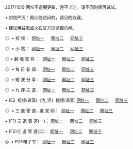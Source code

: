 2017/10/9 网址不定期更新，连不上时，请不同时间再试试。
<p>• 封锁严厉！网址能访问的，请记的收藏。
<p>• 建议用谷歌或火狐官方浏览器访问。
<p>◎   • 视 频： 
<a href="http://cy.tubc.us/tv/" target="_blank">网址一</a> 　 
<a href="http://co.gooto.win/9018.html" target="_blank">网址二</a> 　 
<a href="http://co.gooto.win/9449.html" target="_blank">网址三</a></p>
<p>◎ </span>  •  小 站：  
<a href="http://cy.tubc.us/" target="_blank">网址一</a> 　 
<a href="http://co.gooto.win/" target="_blank">网址二</a> 　 
<a href="http://co.gooto.win/read/" target="_blank">网址三</a></p>
<p>◎  • 翻 墙 软 件 ：  
<a href="http://cy.tubc.us/ff/index.html" target="_blank">网址一</a> 　 
<a href="http://co.gooto.win/s/read/a1_nd.html" target="_blank">网址二</a> 　 
<a href="http://co.gooto.win/ff/index.html" target="_blank">网址三</a></p>
<p>◎ </span>  • 每 日 新 闻：  
<a href="http://cy.tubc.us/day/index.html" target="_blank">网址一</a> 　 
<a href="http://co.gooto.win/day/" target="_blank">网址二</a> 　 
<a href="http://co.gooto.win/day/index.html" target="_blank">网址三</a></p>
<p>◎ </span>  • 短 波 分 享：  
<a href="http://cy.tubc.us/h/index.html" target="_blank">网址一</a> 　 
<a href="http://co.gooto.win/h/" target="_blank">网址二</a> 　 
<a href="http://co.gooto.win/h/index.html" target="_blank">网址三</a></p>
<p>◎   • 九 评.三 退：  
<a href="http://cy.tubc.us/t/index.html" target="_blank">网址一</a> 　 
<a href="http://co.gooto.win/v2/index.html" target="_blank">网址二</a> 　 
<a href="http://co.gooto.win/tt/index.html" target="_blank">网址三</a> 　</p>
<p>  • (E2_视频/语音)《九 评》视频/语音: 
<a href="http://co.gooto.win/7738.html" target="_blank">网址一</a> 　 
<a href="http://co.gooto.win/7614.html" target="_blank">网址二</a> 　 
<a href="http://co.gooto.win/7633.html" target="_blank">网址三</a></p>
<p>◎   • 三 退 管 道...退 党 网：  
<a href="http://cy.tubc.us/go/td1.html" target="_blank">网址一</a> 　 
<a href="http://co.gooto.win/go/td2.html" target="_blank">网址二</a> 　 
<a href="http://co.gooto.win/go/td3.html" target="_blank">网址三</a></p>
<p>  • (F1) 三 退 管 道(一)： 
<a href="http://cy.tubc.us/dd/" target="_blank">网址一</a> 　 
<a href="http://co.gooto.win/s/read/a1_tdx.html" target="_blank">网址二</a> 　 
<a href="http://co.gooto.win/dd/" target="_blank">网址三</a></p>
<p>  • (F2)三 退 管 道(二)： 
<a href="http://co.gooto.win/d/" target="_blank">网址一</a> 　 
<a href="http://co.gooto.win/d/" target="_blank">网址二</a> 　 
<a href="http://co.gooto.win/d/" target="_blank">网址三</a></p>
<p>◎   • PDF电子书：  
<a href="http://co.gooto.win/p/" target="_blank">网址一</a> 　 
<a href="http://co.gooto.win/p/" target="_blank">网址二</a> 　 
<a href="http://co.gooto.win/p/" target="_blank">网址三</a></p>
